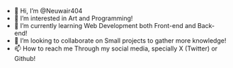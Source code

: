 - 👋 Hi, I’m @Neuwair404
- 👀 I’m interested in Art and Programming!
- 🌱 I’m currently learning Web Development both Front-end and Back-end!
- 💞️ I’m looking to collaborate on Small projects to gather more knowledge!
- 📫 How to reach me Through my social media, specially X (Twitter) or Github!

<!---
Neuwair404/Neuwair404 is a ✨ special ✨ repository because its `README.md` (this file) appears on your GitHub profile.
You can click the Preview link to take a look at your changes.
--->
